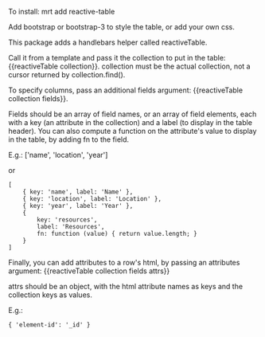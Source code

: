 To install:
    mrt add reactive-table

Add bootstrap or bootstrap-3 to style the table, or add your own css.


This package adds a handlebars helper called reactiveTable.

Call it from a template and pass it the collection to put in the table: {{reactiveTable collection}}. collection must be the actual collection, not a cursor returned by collection.find().

To specify columns, pass an additional fields argument: {{reactiveTable collection fields}}.

Fields should be an array of field names, or an array of field elements, each with a key (an attribute in the collection) and a label (to display in the table header). You can also compute a function on the attribute's value to display in the table, by adding fn to the field.

E.g.:
    ['name', 'location', 'year']

or

    [
        { key: 'name', label: 'Name' },
        { key: 'location', label: 'Location' },
        { key: 'year', label: 'Year' },
        { 
            key: 'resources',
            label: 'Resources',
            fn: function (value) { return value.length; }
        }
    ]
        
Finally, you can add attributes to a row's html, by passing an attributes argument: {{reactiveTable collection fields attrs}}

attrs should be an object, with the html attribute names as keys and the collection keys as values.

E.g.:
  
    { 'element-id': '_id' }
